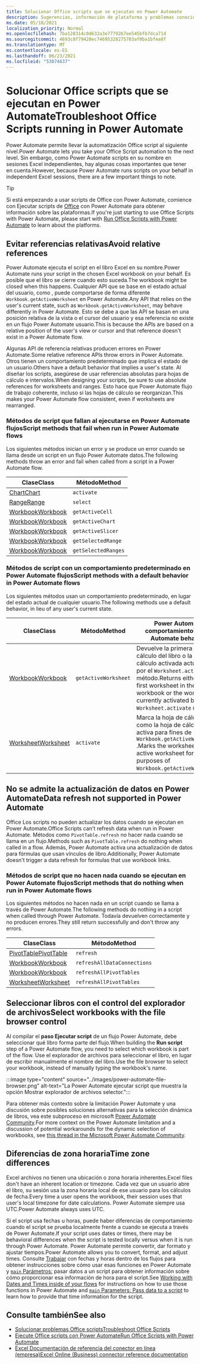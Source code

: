 ```yaml
---
title: Solucionar Office scripts que se ejecutan en Power Automate
description: Sugerencias, información de plataforma y problemas conocidos con la integración entre Office scripts y Power Automate.
ms.date: 05/18/2021
localization_priority: Normal
ms.openlocfilehash: 7ba128314c0d632a3e77792b7ee545bfb7dca71d
ms.sourcegitcommit: 4693c8f79428ec74695328275703af0ba1bfea8f
ms.translationtype: MT
ms.contentlocale: es-ES
ms.lasthandoff: 06/23/2021
ms.locfileid: "53074637"
---
```

# <a name="troubleshoot-office-scripts-running-in-power-automate"></a><span data-ttu-id="871a9-103">Solucionar Office scripts que se ejecutan en Power Automate</span><span class="sxs-lookup"><span data-stu-id="871a9-103">Troubleshoot Office Scripts running in Power Automate</span></span>

<span data-ttu-id="871a9-104">Power Automate permite llevar la automatización Office script al siguiente nivel.</span><span class="sxs-lookup"><span data-stu-id="871a9-104">Power Automate lets you take your Office Script automation to the next level.</span></span> <span data-ttu-id="871a9-105">Sin embargo, como Power Automate scripts en su nombre en sesiones Excel independientes, hay algunas cosas importantes que tener en cuenta.</span><span class="sxs-lookup"><span data-stu-id="871a9-105">However, because Power Automate runs scripts on your behalf in independent Excel sessions, there are a few important things to note.</span></span>

> [!TIP]
> <span data-ttu-id="871a9-106">Si está empezando a usar scripts de Office con Power Automate, comience con Ejecutar scripts de [Office](../develop/power-automate-integration.md) con Power Automate para obtener información sobre las plataformas.</span><span class="sxs-lookup"><span data-stu-id="871a9-106">If you're just starting to use Office Scripts with Power Automate, please start with [Run Office Scripts with Power Automate](../develop/power-automate-integration.md) to learn about the platforms.</span></span>

## <a name="avoid-relative-references"></a><span data-ttu-id="871a9-107">Evitar referencias relativas</span><span class="sxs-lookup"><span data-stu-id="871a9-107">Avoid relative references</span></span>

<span data-ttu-id="871a9-108">Power Automate ejecuta el script en el libro Excel en su nombre.</span><span class="sxs-lookup"><span data-stu-id="871a9-108">Power Automate runs your script in the chosen Excel workbook on your behalf.</span></span> <span data-ttu-id="871a9-109">Es posible que el libro se cierre cuando esto suceda.</span><span class="sxs-lookup"><span data-stu-id="871a9-109">The workbook might be closed when this happens.</span></span> <span data-ttu-id="871a9-110">Cualquier API que se base en el estado actual del usuario, como , puede comportarse de forma diferente `Workbook.getActiveWorksheet` en Power Automate.</span><span class="sxs-lookup"><span data-stu-id="871a9-110">Any API that relies on the user's current state, such as `Workbook.getActiveWorksheet`, may behave differently in Power Automate.</span></span> <span data-ttu-id="871a9-111">Esto se debe a que las API se basan en una posición relativa de la vista o el cursor del usuario y esa referencia no existe en un flujo Power Automate usuario.</span><span class="sxs-lookup"><span data-stu-id="871a9-111">This is because the APIs are based on a relative position of the user's view or cursor and that reference doesn't exist in a Power Automate flow.</span></span>

<span data-ttu-id="871a9-112">Algunas API de referencia relativas producen errores en Power Automate.</span><span class="sxs-lookup"><span data-stu-id="871a9-112">Some relative reference APIs throw errors in Power Automate.</span></span> <span data-ttu-id="871a9-113">Otros tienen un comportamiento predeterminado que implica el estado de un usuario.</span><span class="sxs-lookup"><span data-stu-id="871a9-113">Others have a default behavior that implies a user's state.</span></span> <span data-ttu-id="871a9-114">Al diseñar los scripts, asegúrese de usar referencias absolutas para hojas de cálculo e intervalos.</span><span class="sxs-lookup"><span data-stu-id="871a9-114">When designing your scripts, be sure to use absolute references for worksheets and ranges.</span></span> <span data-ttu-id="871a9-115">Esto hace que Power Automate flujo de trabajo coherente, incluso si las hojas de cálculo se reorganizan.</span><span class="sxs-lookup"><span data-stu-id="871a9-115">This makes your Power Automate flow consistent, even if worksheets are rearranged.</span></span>

### <a name="script-methods-that-fail-when-run-in-power-automate-flows"></a><span data-ttu-id="871a9-116">Métodos de script que fallan al ejecutarse en Power Automate flujos</span><span class="sxs-lookup"><span data-stu-id="871a9-116">Script methods that fail when run in Power Automate flows</span></span>

<span data-ttu-id="871a9-117">Los siguientes métodos inician un error y se produce un error cuando se llama desde un script en un flujo Power Automate datos.</span><span class="sxs-lookup"><span data-stu-id="871a9-117">The following methods throw an error and fail when called from a script in a Power Automate flow.</span></span>

| <span data-ttu-id="871a9-118">Clase</span><span class="sxs-lookup"><span data-stu-id="871a9-118">Class</span></span> | <span data-ttu-id="871a9-119">Método</span><span class="sxs-lookup"><span data-stu-id="871a9-119">Method</span></span> |
|--|--|
| [<span data-ttu-id="871a9-120">Chart</span><span class="sxs-lookup"><span data-stu-id="871a9-120">Chart</span></span>](/javascript/api/office-scripts/excelscript/excelscript.chart) | `activate` |
| [<span data-ttu-id="871a9-121">Range</span><span class="sxs-lookup"><span data-stu-id="871a9-121">Range</span></span>](/javascript/api/office-scripts/excelscript/excelscript.range) | `select` |
| [<span data-ttu-id="871a9-122">Workbook</span><span class="sxs-lookup"><span data-stu-id="871a9-122">Workbook</span></span>](/javascript/api/office-scripts/excelscript/excelscript.workbook) | `getActiveCell` |
| [<span data-ttu-id="871a9-123">Workbook</span><span class="sxs-lookup"><span data-stu-id="871a9-123">Workbook</span></span>](/javascript/api/office-scripts/excelscript/excelscript.workbook) | `getActiveChart` |
| [<span data-ttu-id="871a9-124">Workbook</span><span class="sxs-lookup"><span data-stu-id="871a9-124">Workbook</span></span>](/javascript/api/office-scripts/excelscript/excelscript.workbook) | `getActiveSlicer` |
| [<span data-ttu-id="871a9-125">Workbook</span><span class="sxs-lookup"><span data-stu-id="871a9-125">Workbook</span></span>](/javascript/api/office-scripts/excelscript/excelscript.workbook) | `getSelectedRange` |
| [<span data-ttu-id="871a9-126">Workbook</span><span class="sxs-lookup"><span data-stu-id="871a9-126">Workbook</span></span>](/javascript/api/office-scripts/excelscript/excelscript.workbook) | `getSelectedRanges` |

### <a name="script-methods-with-a-default-behavior-in-power-automate-flows"></a><span data-ttu-id="871a9-127">Métodos de script con un comportamiento predeterminado en Power Automate flujos</span><span class="sxs-lookup"><span data-stu-id="871a9-127">Script methods with a default behavior in Power Automate flows</span></span>

<span data-ttu-id="871a9-128">Los siguientes métodos usan un comportamiento predeterminado, en lugar del estado actual de cualquier usuario.</span><span class="sxs-lookup"><span data-stu-id="871a9-128">The following methods use a default behavior, in lieu of any user's current state.</span></span>

| <span data-ttu-id="871a9-129">Clase</span><span class="sxs-lookup"><span data-stu-id="871a9-129">Class</span></span> | <span data-ttu-id="871a9-130">Método</span><span class="sxs-lookup"><span data-stu-id="871a9-130">Method</span></span> | <span data-ttu-id="871a9-131">Power Automate comportamiento</span><span class="sxs-lookup"><span data-stu-id="871a9-131">Power Automate behavior</span></span> |
|--|--|--|
| [<span data-ttu-id="871a9-132">Workbook</span><span class="sxs-lookup"><span data-stu-id="871a9-132">Workbook</span></span>](/javascript/api/office-scripts/excelscript/excelscript.workbook) | `getActiveWorksheet` | <span data-ttu-id="871a9-133">Devuelve la primera hoja de cálculo del libro o la hoja de cálculo activada actualmente por el `Worksheet.activate` método.</span><span class="sxs-lookup"><span data-stu-id="871a9-133">Returns either the first worksheet in the workbook or the worksheet currently activated by the `Worksheet.activate` method.</span></span> |
| [<span data-ttu-id="871a9-134">Worksheet</span><span class="sxs-lookup"><span data-stu-id="871a9-134">Worksheet</span></span>](/javascript/api/office-scripts/excelscript/excelscript.worksheet) | `activate` | <span data-ttu-id="871a9-135">Marca la hoja de cálculo como la hoja de cálculo activa para fines de `Workbook.getActiveWorksheet` .</span><span class="sxs-lookup"><span data-stu-id="871a9-135">Marks the worksheet as the active worksheet for purposes of `Workbook.getActiveWorksheet`.</span></span> |

## <a name="data-refresh-not-supported-in-power-automate"></a><span data-ttu-id="871a9-136">No se admite la actualización de datos en Power Automate</span><span class="sxs-lookup"><span data-stu-id="871a9-136">Data refresh not supported in Power Automate</span></span>

<span data-ttu-id="871a9-137">Office Los scripts no pueden actualizar los datos cuando se ejecutan en Power Automate.</span><span class="sxs-lookup"><span data-stu-id="871a9-137">Office Scripts can't refresh data when run in Power Automate.</span></span> <span data-ttu-id="871a9-138">Métodos como `PivotTable.refresh` no hacer nada cuando se llama en un flujo.</span><span class="sxs-lookup"><span data-stu-id="871a9-138">Methods such as `PivotTable.refresh` do nothing when called in a flow.</span></span> <span data-ttu-id="871a9-139">Además, Power Automate activa una actualización de datos para fórmulas que usan vínculos de libro.</span><span class="sxs-lookup"><span data-stu-id="871a9-139">Additionally, Power Automate doesn't trigger a data refresh for formulas that use workbook links.</span></span>

### <a name="script-methods-that-do-nothing-when-run-in-power-automate-flows"></a><span data-ttu-id="871a9-140">Métodos de script que no hacen nada cuando se ejecutan en Power Automate flujos</span><span class="sxs-lookup"><span data-stu-id="871a9-140">Script methods that do nothing when run in Power Automate flows</span></span>

<span data-ttu-id="871a9-141">Los siguientes métodos no hacen nada en un script cuando se llama a través de Power Automate.</span><span class="sxs-lookup"><span data-stu-id="871a9-141">The following methods do nothing in a script when called through Power Automate.</span></span> <span data-ttu-id="871a9-142">Todavía devuelven correctamente y no producen errores.</span><span class="sxs-lookup"><span data-stu-id="871a9-142">They still return successfully and don't throw any errors.</span></span>

| <span data-ttu-id="871a9-143">Clase</span><span class="sxs-lookup"><span data-stu-id="871a9-143">Class</span></span> | <span data-ttu-id="871a9-144">Método</span><span class="sxs-lookup"><span data-stu-id="871a9-144">Method</span></span> |
|--|--|
| [<span data-ttu-id="871a9-145">PivotTable</span><span class="sxs-lookup"><span data-stu-id="871a9-145">PivotTable</span></span>](/javascript/api/office-scripts/excelscript/excelscript.pivottable) | `refresh` |
| [<span data-ttu-id="871a9-146">Workbook</span><span class="sxs-lookup"><span data-stu-id="871a9-146">Workbook</span></span>](/javascript/api/office-scripts/excelscript/excelscript.workbook) | `refreshAllDataConnections` |
| [<span data-ttu-id="871a9-147">Workbook</span><span class="sxs-lookup"><span data-stu-id="871a9-147">Workbook</span></span>](/javascript/api/office-scripts/excelscript/excelscript.workbook) | `refreshAllPivotTables` |
| [<span data-ttu-id="871a9-148">Worksheet</span><span class="sxs-lookup"><span data-stu-id="871a9-148">Worksheet</span></span>](/javascript/api/office-scripts/excelscript/excelscript.worksheet) | `refreshAllPivotTables` |

## <a name="select-workbooks-with-the-file-browser-control"></a><span data-ttu-id="871a9-149">Seleccionar libros con el control del explorador de archivos</span><span class="sxs-lookup"><span data-stu-id="871a9-149">Select workbooks with the file browser control</span></span>

<span data-ttu-id="871a9-150">Al compilar el **paso Ejecutar script** de un flujo Power Automate, debe seleccionar qué libro forma parte del flujo.</span><span class="sxs-lookup"><span data-stu-id="871a9-150">When building the **Run script** step of a Power Automate flow, you need to select which workbook is part of the flow.</span></span> <span data-ttu-id="871a9-151">Use el explorador de archivos para seleccionar el libro, en lugar de escribir manualmente el nombre del libro.</span><span class="sxs-lookup"><span data-stu-id="871a9-151">Use the file browser to select your workbook, instead of manually typing the workbook's name.</span></span>

:::image type="content" source="../images/power-automate-file-browser.png" alt-text="La Power Automate ejecutar script que muestra la opción Mostrar explorador de archivos selector.":::

<span data-ttu-id="871a9-153">Para obtener más contexto sobre la limitación Power Automate y una discusión sobre posibles soluciones alternativas para la selección dinámica de libros, vea este subproceso en microsoft [Power Automate Community](https://powerusers.microsoft.com/t5/Power-Automate-Ideas/Allow-for-dynamic-quot-file-quot-value-for-excel-quot-get-a-row/idi-p/103091#).</span><span class="sxs-lookup"><span data-stu-id="871a9-153">For more context on the Power Automate limitation and a discussion of potential workarounds for the dynamic selection of workbooks, see [this thread in the Microsoft Power Automate Community](https://powerusers.microsoft.com/t5/Power-Automate-Ideas/Allow-for-dynamic-quot-file-quot-value-for-excel-quot-get-a-row/idi-p/103091#).</span></span>

## <a name="time-zone-differences"></a><span data-ttu-id="871a9-154">Diferencias de zona horaria</span><span class="sxs-lookup"><span data-stu-id="871a9-154">Time zone differences</span></span>

<span data-ttu-id="871a9-155">Excel archivos no tienen una ubicación o zona horaria inherentes.</span><span class="sxs-lookup"><span data-stu-id="871a9-155">Excel files don't have an inherent location or timezone.</span></span> <span data-ttu-id="871a9-156">Cada vez que un usuario abre el libro, su sesión usa la zona horaria local de ese usuario para los cálculos de fecha.</span><span class="sxs-lookup"><span data-stu-id="871a9-156">Every time a user opens the workbook, their session uses that user's local timezone for date calculations.</span></span> <span data-ttu-id="871a9-157">Power Automate siempre usa UTC.</span><span class="sxs-lookup"><span data-stu-id="871a9-157">Power Automate always uses UTC.</span></span>

<span data-ttu-id="871a9-158">Si el script usa fechas u horas, puede haber diferencias de comportamiento cuando el script se prueba localmente frente a cuando se ejecuta a través de Power Automate.</span><span class="sxs-lookup"><span data-stu-id="871a9-158">If your script uses dates or times, there may be behavioral differences when the script is tested locally versus when it is run through Power Automate.</span></span> <span data-ttu-id="871a9-159">Power Automate permite convertir, dar formato y ajustar tiempos.</span><span class="sxs-lookup"><span data-stu-id="871a9-159">Power Automate allows you to convert, format, and adjust times.</span></span> <span data-ttu-id="871a9-160">Consulte [Trabajar](https://flow.microsoft.com/blog/working-with-dates-and-times/) con fechas y horas dentro de los flujos para obtener instrucciones sobre cómo usar esas funciones en Power Automate y [ `main` Parámetros:](../develop/power-automate-integration.md#main-parameters-pass-data-to-a-script) pasar datos a un script para obtener información sobre cómo proporcionar esa información de hora para el script.</span><span class="sxs-lookup"><span data-stu-id="871a9-160">See [Working with Dates and Times inside of your flows](https://flow.microsoft.com/blog/working-with-dates-and-times/) for instructions on how to use those functions in Power Automate and [`main` Parameters: Pass data to a script](../develop/power-automate-integration.md#main-parameters-pass-data-to-a-script) to learn how to provide that time information for the script.</span></span>

## <a name="see-also"></a><span data-ttu-id="871a9-161">Consulte también</span><span class="sxs-lookup"><span data-stu-id="871a9-161">See also</span></span>

- [<span data-ttu-id="871a9-162">Solucionar problemas Office scripts</span><span class="sxs-lookup"><span data-stu-id="871a9-162">Troubleshoot Office Scripts</span></span>](troubleshooting.md)
- [<span data-ttu-id="871a9-163">Ejecute Office scripts con Power Automate</span><span class="sxs-lookup"><span data-stu-id="871a9-163">Run Office Scripts with Power Automate</span></span>](../develop/power-automate-integration.md)
- [<span data-ttu-id="871a9-164">Excel Documentación de referencia del conector en línea (empresa)</span><span class="sxs-lookup"><span data-stu-id="871a9-164">Excel Online (Business) connector reference documentation</span></span>](/connectors/excelonlinebusiness/)
